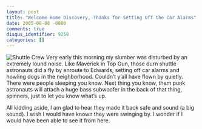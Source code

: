 ```yaml
---
layout: post
title: "Welcome Home Discovery, Thanks for Setting Off the Car Alarms"
date: 2005-08-08 -0800
comments: true
disqus_identifier: 9258
categories: []
---
```

![Shuttle Crew](http://haacked.com/images/ShuttleCrew.jpg) Very early
this morning my slumber was disturbed by an extremely lound noise. Like
Maverick in Top Gun, those durn shuttle astronauts did a fly by enroute
to Edwards, setting off car alarms and howling dogs in the neighborhood.
Couldn’t y’all have flown by quietly. There were people sleeping you
know. Next thing you know, them punk astronauts will attach a huge bass
subwoofer in the back of that thing, spinners, just to let you know
what’s up.

All kidding aside, I am glad to hear they made it back safe and sound (a
big sound). I wish I would have known they were swinging by. I wonder if
I would have been able to see it from here.

